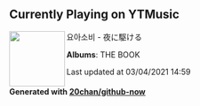 ## Currently Playing on YTMusic

[<img align="left" width="100" src="https://lh3.googleusercontent.com/bgod99CD0VjmJIuS0QiZVyp17JOhGHE7jdKi66LsNmOTJmncbKwjK9SPyR7kQ__hX_sdPd38e4hFgjpH">](https://music.youtube.com/watch?v=mJ1N7-HyH1A)

요아소비 - 夜に駆ける

**Albums**: THE BOOK

Last updated at 03/04/2021 14:59

#### Generated with [20chan/github-now](https://github.com/20chan/github-now)


<!--
**20chan/20chan** is a ✨ _special_ ✨ repository because its `README.md` (this file) appears on your GitHub profile.

Here are some ideas to get you started:

- 🔭 I’m currently working on ...
- 🌱 I’m currently learning ...
- 👯 I’m looking to collaborate on ...
- 🤔 I’m looking for help with ...
- 💬 Ask me about ...
- 📫 How to reach me: ...
- 😄 Pronouns: ...
- ⚡ Fun fact: ...
-->
